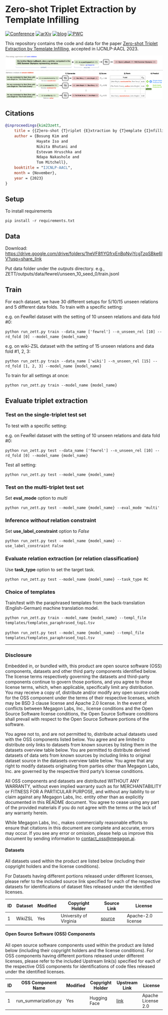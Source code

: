# Zero-shot Triplet Extraction by Template Infilling

[![Conference](https://img.shields.io/badge/ijcnlp--aacl-2023-red)]()
[![arXiv](https://img.shields.io/badge/arxiv-2212.10708-success)](https://arxiv.org/abs/2212.10708)
[![blog](https://img.shields.io/badge/blog-link-blue)](https://megagon.ai/zett-aacl-2023-paper-based/)
[![PWC](https://img.shields.io/endpoint.svg?url=https://paperswithcode.com/badge/zero-shot-triplet-extraction-by-template/zero-shot-relation-triplet-extraction-on)](https://paperswithcode.com/sota/zero-shot-relation-triplet-extraction-on?p=zero-shot-triplet-extraction-by-template)


This repository contains the code and data for the paper [Zero-shot Triplet Extraction by Template Infilling](https://arxiv.org/abs/2212.10708), accepted in IJCNLP-AACL 2023.

![ZETT](./img/zett.png)

## Citations

```bibtex
@inproceedings{kim23zett,
    title = {{Z}ero-shot {T}riplet {E}xtraction by {T}emplate {I}nfilling},
    author = {Bosung Kim and
              Hayate Iso and
              Nikita Bhutani and
              Estevam Hruschka and
              Ndapa Nakashole and
              Tom Mitchell},
    booktitle = "IJCNLP-AACL",
    month = {November},
    year = {2023}
}
```

## Setup
To install requirements
```
pip install -r requirements.txt
```

## Data
Download: https://drive.google.com/drive/folders/1heVF8flYGfrxEnBqNvjYcgTzpSBke6IV?usp=share_link

Put data folder under the *outputs* directory. e.g., ZETT/outputs/data/fewrel/unseen_10_seed_0/train.jsonl


## Train
For each dataset, we have 30 different setups for 5/10/15 unseen relations and 5 different data folds. To train with a specific setting:

e.g. on FewRel dataset with the setting of 10 unseen relations and data fold #0:
```
python run_zett.py train --data_name ['fewrel'] --n_unseen_rel [10] --rd_fold [0] --model_name {model_name}
```

e.g. on wiki-ZSL dataset with the setting of 15 unseen relations and data fold #1, 2, 3:
```
python run_zett.py train --data_name ['wiki'] --n_unseen_rel [15] --rd_fold [1, 2, 3] --model_name {model_name}
```

To train for all settings at once:  
```
python run_zett.py train --model_name {model_name}
```


## Evaluate triplet extraction

### Test on the single-triplet test set

To test with a specific setting:

e.g. on FewRel dataset with the setting of 10 unseen relations and data fold #0:
```
python run_zett.py test --data_name ['fewrel'] --n_unseen_rel [10] --rd_fold [0] --model_name {model_name}
```

Test all setting: 
```
python run_zett.py test --model_name {model_name}
```

### Test on the multi-triplet test set
Set **eval_mode** option to *multi*
```
python run_zett.py test --model_name {model_name} --eval_mode 'multi'
```

### Inference *without* relation constraint
Set **use_label_constraint** option to *False*
```
python run_zett.py test --model_name {model_name} --use_label_constraint False
```



### Evaluate relation extraction (or relation classification)

Use **task_type** option to set the target task.

```
python run_zett.py test --model_name {model_name} --task_type RC
```

### Choice of templates

Train/test with the paraphrased templates from the back-translation (English-German) machine translation model.
```
python run_zett.py train --model_name {model_name} --templ_file templates/templates_paraphrased_top1.tsv

python run_zett.py test --model_name {model_name} --templ_file templates/templates_paraphrased_top1.tsv
```

---

### Disclosure 
Embedded in, or bundled with, this product are open source software (OSS) components, datasets and other third party components identified below. The license terms respectively governing the datasets and third-party components continue to govern those portions, and you agree to those license terms, which, when applicable, specifically limit any distribution. You may receive a copy of, distribute and/or modify any open source code for the OSS component under the terms of their respective licenses, which may be BSD 3 clause license and Apache 2.0 license. In the event of conflicts between Megagon Labs, Inc., license conditions and the Open Source Software license conditions, the Open Source Software conditions shall prevail with respect to the Open Source Software portions of the software. 

You agree not to, and are not permitted to, distribute actual datasets used with the OSS components listed below. You agree and are limited to distribute only links to datasets from known sources by listing them in the datasets overview table below. You are permitted to distribute derived datasets of data sets from known sources by including links to original dataset source in the datasets overview table below. You agree that any right to modify datasets originating from parties other than Megagon Labs, Inc. are governed by the respective third party’s license conditions. 

All OSS components and datasets are distributed WITHOUT ANY WARRANTY, without even implied warranty such as for MERCHANTABILITY or FITNESS FOR A PARTICULAR PURPOSE, and without any liability to or claim against any Megagon Labs, Inc. entity other than as explicitly documented in this README document. You agree to cease using any part of the provided materials if you do not agree with the terms or the lack of any warranty herein.

While Megagon Labs, Inc., makes commercially reasonable efforts to ensure that citations in this document are complete and accurate, errors may occur. If you see any error or omission, please help us improve this document by sending information to contact_oss@megagon.ai.


#### Datasets
All datasets used within the product are listed below (including their copyright holders and the license conditions).

For Datasets having different portions released under different licenses, please refer to the included source link specified for each of the respective datasets for identifications of dataset files released under the identified licenses.


| ID  | Dataset | Modified | Copyright Holder       | Source Link                                                       | License            | 
|-----|---------|----------|------------------------|-------------------------------------------------------------------|--------------------|
| 1   | WikiZSL | Yes      | University of Virginia | [source](https://github.com/UKPLab/emnlp2017-relation-extraction) | Apache-2.0 license |

#### Open Source Software (OSS) Components 
All open source software components used within the product are listed below (including their copyright holders and the license conditions).
For OSS components having different portions released under different licenses, please refer to the included Upstream link(s) specified for each of the respective OSS components for identifications of code files released under the identified licenses.

| ID  | OSS Component Name   | Modified | Copyright Holder | Upstream Link                                                                                                       | License            | 
|-----|----------------------|----------|------------------|---------------------------------------------------------------------------------------------------------------------|--------------------|
| 1   | run_summarization.py | Yes      | Hugging Face     | [link](https://github.com/huggingface/transformers/blob/v4.7.0/examples/pytorch/summarization/run_summarization.py) | Apache License 2.0 |
